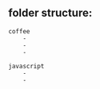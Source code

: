 folder structure: 
----

    coffee
        - 
        - 
        - 

    javascript
        - 
        - 